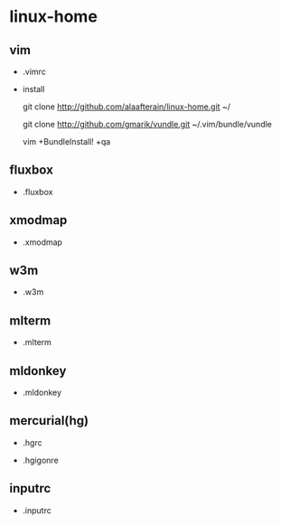 # linux-home

## vim

- .vimrc

- install

    git clone http://github.com/alaafterain/linux-home.git ~/

    git clone http://github.com/gmarik/vundle.git ~/.vim/bundle/vundle

    vim +BundleInstall! +qa

## fluxbox

- .fluxbox

## xmodmap

- .xmodmap

## w3m

- .w3m

## mlterm

- .mlterm

## mldonkey

- .mldonkey

## mercurial(hg)

- .hgrc

- .hgigonre

## inputrc

- .inputrc
